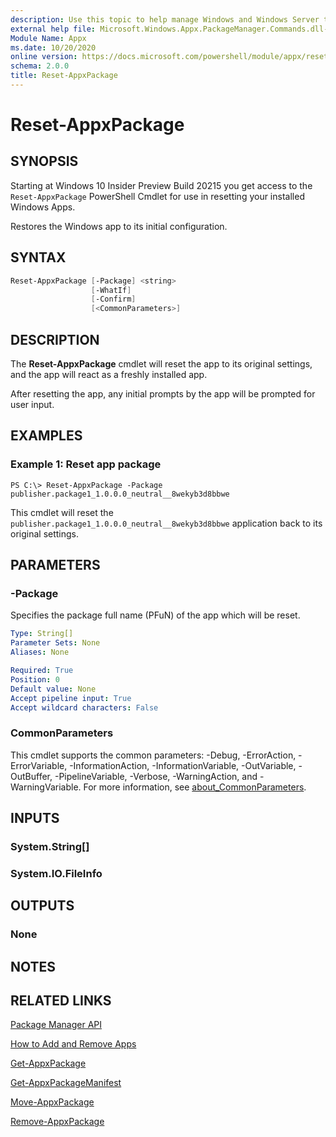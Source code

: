 ```yaml
---
description: Use this topic to help manage Windows and Windows Server technologies with Windows PowerShell.
external help file: Microsoft.Windows.Appx.PackageManager.Commands.dll-help.xml
Module Name: Appx
ms.date: 10/20/2020
online version: https://docs.microsoft.com/powershell/module/appx/reset-appxpackage?view=windowsserver2022-ps&wt.mc_id=ps-gethelp
schema: 2.0.0
title: Reset-AppxPackage
---
```


# Reset-AppxPackage

## SYNOPSIS

Starting at Windows 10 Insider Preview Build 20215 you get access to the `Reset-AppxPackage` PowerShell Cmdlet for use in resetting your installed Windows Apps.

Restores the Windows app to its initial configuration.

## SYNTAX

```PowerShell
Reset-AppxPackage [-Package] <string>
                  [-WhatIf] 
                  [-Confirm] 
                  [<CommonParameters>]
```

## DESCRIPTION
The **Reset-AppxPackage** cmdlet will reset the app to its original settings, and the app will react as a freshly installed app. 

After resetting the app, any initial prompts by the app will be prompted for user input. 

## EXAMPLES

### Example 1: Reset app package
```
PS C:\> Reset-AppxPackage -Package publisher.package1_1.0.0.0_neutral__8wekyb3d8bbwe
```

This cmdlet will reset the `publisher.package1_1.0.0.0_neutral__8wekyb3d8bbwe` application back to its original settings.

## PARAMETERS

### -Package
Specifies the package full name (PFuN) of the app which will be reset.

```yaml
Type: String[]
Parameter Sets: None
Aliases: None

Required: True
Position: 0
Default value: None
Accept pipeline input: True
Accept wildcard characters: False
```

### CommonParameters
This cmdlet supports the common parameters: -Debug, -ErrorAction, -ErrorVariable, -InformationAction, -InformationVariable, -OutVariable, -OutBuffer, -PipelineVariable, -Verbose, -WarningAction, and -WarningVariable. For more information, see [about_CommonParameters](https://go.microsoft.com/fwlink/?LinkID=113216).

## INPUTS

### System.String[]

### System.IO.FileInfo

## OUTPUTS

### None

## NOTES

## RELATED LINKS

[Package Manager API](https://go.microsoft.com/fwlink/?LinkId=245447)

[How to Add and Remove Apps](https://go.microsoft.com/fwlink/?LinkID=231020)

[Get-AppxPackage](./Get-AppxPackage.md)

[Get-AppxPackageManifest](./Get-AppxPackageManifest.md)

[Move-AppxPackage](./Move-AppxPackage.md)

[Remove-AppxPackage](./Remove-AppxPackage.md)
